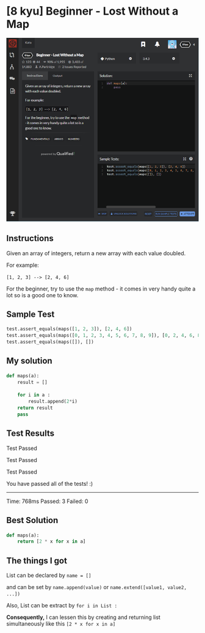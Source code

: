 # [8 kyu] Beginner - Lost Without a Map

![image](./Problem.png)


## Instructions

Given an array of integers, return a new array with each value doubled.

For example:

`[1, 2, 3] --> [2, 4, 6]`

For the beginner, try to use the  `map`  method - it comes in very handy quite a lot so is a good one to know.


## Sample Test

```python
test.assert_equals(maps([1, 2, 3]), [2, 4, 6])   
test.assert_equals(maps([0, 1, 2, 3, 4, 5, 6, 7, 8, 9]), [0, 2, 4, 6, 8, 10, 12, 14, 16, 18])   
test.assert_equals(maps([]), [])
```


## My solution

```python
def maps(a):
    result = []
    
    for i in a :
        result.append(2*i)
    return result
    pass
```



## Test Results

Test Passed

Test Passed

Test Passed

You have passed all of the tests! :)

---------

Time: 768ms Passed: 3 Failed: 0



## Best Solution

```python
def maps(a):
    return [2 * x for x in a]
```



## The things I got

List can be declared by   `name = []`

and can be set by  `name.append(value)` or `name.extend([value1, value2, ...])`

Also, List can be extract by  `for i in List :`

**Consequently,** I can lessen this by creating and returning list simultaneously like this  `[2 * x for x in a]`